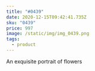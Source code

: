 ```yaml
---
title: "#0439"
date: 2020-12-15T09:42:41.735Z
sku: "0439"
price: 997
image: /static/img/img_0439.png
tags:
  - product
---
```

An exquisite portrait of flowers
